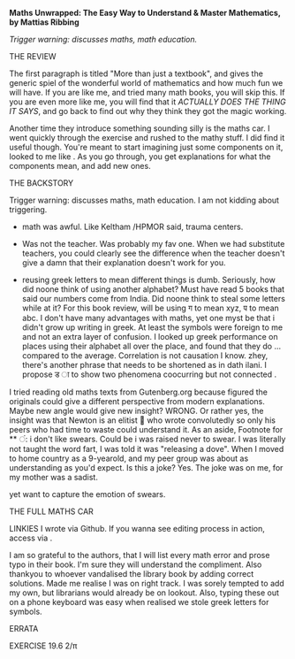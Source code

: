 **Maths Unwrapped: The Easy Way to Understand & Master Mathematics, by Mattias Ribbing**

*Trigger warning: discusses maths, math education.*

THE REVIEW

The first paragraph is titled "More than just a textbook", and gives the generic spiel of the wonderful world of mathematics and how much fun we will have. If you are like me, and tried many math books, you will skip this.
If you are even more like me, you will find that it *ACTUALLY DOES THE THING IT SAYS*, and go back to find out why they think they got the magic working.



Another time they introduce something sounding silly is the maths car. I went quickly through the exercise and rushed to the mathy stuff. I did find it useful though.
You're meant to start imagining just some components on it, looked to me like <photoshop>. As you go through, you get explanations for what the components mean, and add new ones.




THE BACKSTORY 

Trigger warning: discusses maths, math education. I am not kidding about triggering.

- math was awful. Like Keltham /HPMOR said, trauma centers.
- Was not the teacher. Was probably my fav one. When we had substitute teachers, you could clearly see the difference when the teacher doesn't give a damn that their explanation doesn't work for you.

- reusing greek letters to mean different things is dumb. Seriously, how did noone think of using another alphabet? Must have read 5 books that said our numbers come from India. Did noone think to steal some letters while at it? For this book review, will be using ग to mean xyz, प to mean abc.
I don't have many advantages with maths, yet one myst be that i didn't grow up writing in greek. At least the symbols were foreign to me and not an extra layer of confusion. I looked up greek performance on places using their alphabet all over the place, and found that they do ... compared to the average. Correlation is not causation I know. zhey, there's another phrase that needs to be shortened as in dath ilani. I propose ड ा to show two phenomena coocurring but not connected .




I tried reading old maths texts from Gutenberg.org because figured the originals could give a different perspective from modern explanations. Maybe new angle would give new insight? WRONG. Or rather yes, the insight was that Newton is an elitist 🤬 who wrote convolutedly so only his peers who had time to waste could understand it.
As an aside, 
Footnote for ** ं: i don't like swears. Could be i was raised never to swear. I was literally not taught the word fart, I was told it was "releasing a dove". When I moved to home country as a 9-yearold, and my peer group was about as understanding as you'd expect. Is this a joke? Yes. The joke was on me, for my mother was a sadist.

yet want to capture the emotion of swears. 


THE FULL MATHS CAR
<Krita>


LINKIES
I wrote via Github. If you wanna see editing process in action, access via <link>.


I am so grateful to the authors, that I will list every math error and prose typo in their book. I'm sure they will understand the compliment.
Also thankyou to whoever vandalised the library book by adding correct solutions. Made me realise I was on right track. I was sorely tempted to add my own, but librarians would already be on lookout.
Also, typing these out on a phone keyboard was easy when realised we stole greek letters for symbols.

ERRATA

EXERCISE 19.6
2/π
